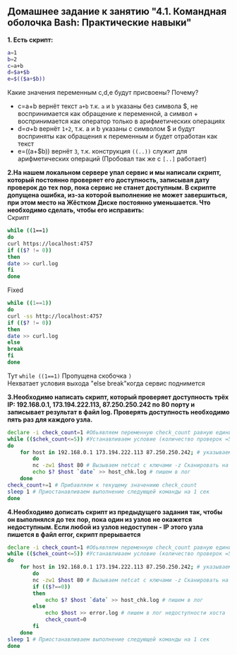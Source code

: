 ## Домашнее задание к занятию "4.1. Командная оболочка Bash: Практические навыки"
 
**1. Есть скрипт:**  
```bash
a=1  
b=2  
c=a+b  
d=$a+$b  
e=$(($a+$b)) 
```
Какие значения переменным c,d,e будут присвоены?
Почему?

- c=a+b вернёт текст `a+b` т.к. `a` и `b` указаны без символа $, не воспринимается как обращение к переменной, а символ + воспринимается как оператор только в арифметических операциях  
- d=$a+$b вернёт `1+2`, т.к. a и b указаны с символом $ и будут восприняты как обращения к переменным и будет отработан как текст  
- e=$(($a+$b)) вернёт `3`, т.к. конструкция `((..))` служит для арифметических операций  (Пробовал так же с `[..]` работает)

**2.На нашем локальном сервере упал сервис и мы написали скрипт, который постоянно проверяет его доступность, записывая дату проверок до тех пор, пока сервис не станет доступным. В скрипте допущена ошибка, из-за которой выполнение не может завершиться, при этом место на Жёстком Диске постоянно уменьшается. Что необходимо сделать, чтобы его исправить:**  
Скрипт  
```bash
while ((1==1)
do
curl https://localhost:4757
if (($? != 0))
then
date >> curl.log
fi
done
```
Fixed  

```bash
while ((1==1))
do
curl -ss http://localhost:4757
if (($? != 0))
then
date >> curl.log
else 
break
fi
done
```

Тут `while ((1==1)` Пропущена скобочка `)`  
Нехватает условия выхода "else break"когда сервис поднимется  

**3.Необходимо написать скрипт, который проверяет доступность трёх IP: 192.168.0.1, 173.194.222.113, 87.250.250.242 по 80 порту и записывает результат в файл log. Проверять доступность необходимо пять раз для каждого узла.**

```bash
declare -i check_count=1 #Обьявляем переменную check_count равную единице
while (($chek_count<=5)) #Устанавливаем условие (количество проверок =5)
do
    for host in 192.168.0.1 173.194.222.113 87.250.250.242; # указываем IP адреса для проверки
        do 
        nc -zw1 $host 80 # Вызываем netcat с ключами -z Сканировать на наличие слушающих демонов, без посылки им данных и -w1 - таймаут 1 секунда на порт 80 хостов из host
        echo $? $host `date` >> host_chk.log # пишем в лог 
    done
check_count+=1 # Прибавляем к текущему значениию check_count
sleep 1 # Приостанавливаем выполнение следующей команды на 1 сек
done
```


**4.Необходимо дописать скрипт из предыдущего задания так, чтобы он выполнялся до тех пор, пока один из узлов не окажется недоступным. Если любой из узлов недоступен - IP этого узла пишется в файл error, скрипт прерывается**


```bash
declare -i check_count=1 #Обьявляем переменную check_count равную единице
while (($chek_count<=5)) #Устанавливаем условие (количество проверок =5)
do
    for host in 192.168.0.1 173.194.222.113 87.250.250.242; # указываем IP адреса для проверки
        do 
        nc -zw1 $host 80 # Вызываем netcat с ключами -z Сканировать на наличие слушающих демонов, без посылки им данных и -w1 - таймаут 1 секунда на порт 80 хостов из host
        if (($?==0))
        then 
            echo $? $host `date` >> host_chk.log # пишем в лог
        else 
            echo $host >> error.log # пишем в лог недоступности хоста
            check_count=0 
        fi
    done
sleep 1 # Приостанавливаем выполнение следующей команды на 1 сек
done
```
